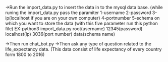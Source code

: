 ->Run the import_data.py to insert the data in to the mysql data base.
  (while runing the import_data.py pass the paramiter 1-username
                                                      2-password
                                                      3-ip(localhost if you are on your own computer)
                                                      4-portnumber
                                                      5-schema on which you want to store the data
  (with this five parameter run this python file)
      EX-python3 import_data.py root(username) 12345(password) localhost(ip) 3036(port number) data(schema name) 



->Then run chat_bot.py
     ->Then ask any type of question related to the life_expectancy data.
      (This data consist of life expectancy of every country form 1800 to 2016)

